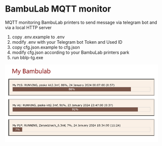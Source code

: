 # BambuLab MQTT monitor
MQTT monitoring BambuLab printers to send message via telegram bot and via a local HTTP server

1) copy .env.example to .env
2) modify .env with your Telegram bot Token and Used ID
3) copy cfg.json.example to cfg.json
4) modify cfg.json according to your BambuLab printers park
5) run bblp-tg.exe

![Alt text](/screenshot.png?raw=true "Screenshot")